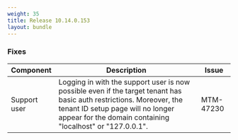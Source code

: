 ```yaml
---
weight: 35
title: Release 10.14.0.153
layout: bundle
---
```


<!--14.0.0.144 - 14.0.0.153-->

### Fixes

<div><table ><colgroup>
<col style="width: 15%;"><col style="width: 70%;"><col style="width: 15%;"></colgroup>
<thead><tr>
<th>
Component</th>
<th>
Description</th>
<th>
Issue</th>
</tr>
</thead><tbody>

<tr>
<td>
Support user</td>
<td> Logging in with the support user is now possible even if the target tenant has basic auth restrictions. Moreover, the tenant ID setup page will no longer appear for the domain containing "localhost" or "127.0.0.1". </td>
<td>
MTM-47230</td>
</tr>

</tbody></table></div>
